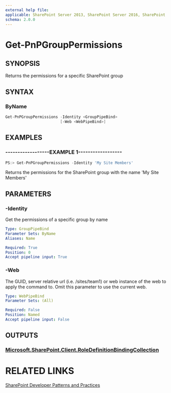 ```yaml
---
external help file:
applicable: SharePoint Server 2013, SharePoint Server 2016, SharePoint Online
schema: 2.0.0
---
```

# Get-PnPGroupPermissions

## SYNOPSIS
Returns the permissions for a specific SharePoint group

## SYNTAX 

### ByName
```powershell
Get-PnPGroupPermissions -Identity <GroupPipeBind>
                        [-Web <WebPipeBind>]
```

## EXAMPLES

### ------------------EXAMPLE 1------------------
```powershell
PS:> Get-PnPGroupPermissions -Identity 'My Site Members'
```

Returns the permissions for the SharePoint group with the name 'My Site Members'

## PARAMETERS

### -Identity
Get the permissions of a specific group by name

```yaml
Type: GroupPipeBind
Parameter Sets: ByName
Aliases: Name

Required: True
Position: 0
Accept pipeline input: True
```

### -Web
The GUID, server relative url (i.e. /sites/team1) or web instance of the web to apply the command to. Omit this parameter to use the current web.

```yaml
Type: WebPipeBind
Parameter Sets: (All)

Required: False
Position: Named
Accept pipeline input: False
```

## OUTPUTS

### [Microsoft.SharePoint.Client.RoleDefinitionBindingCollection](https://msdn.microsoft.com/en-us/library/microsoft.sharepoint.client.roledefinitionbindingcollection.aspx)

# RELATED LINKS

[SharePoint Developer Patterns and Practices](http://aka.ms/sppnp)